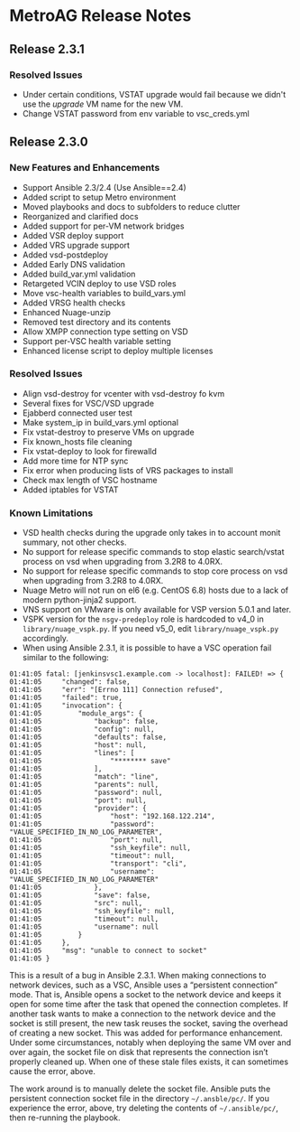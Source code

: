 # MetroAG Release Notes
## Release 2.3.1
### Resolved Issues
* Under certain conditions, VSTAT upgrade would fail because we didn't use the _upgrade_ VM name for the new VM.
* Change VSTAT password from env variable to vsc_creds.yml
## Release 2.3.0
### New Features and Enhancements
*	Support Ansible 2.3/2.4 (Use Ansible==2.4)
*	Added script to setup Metro environment
* Moved playbooks and docs to subfolders to reduce clutter
* Reorganized and clarified docs
*	Added support for per-VM network bridges
*	Added VSR deploy support
* Added VRS upgrade support
*	Added vsd-postdeploy
*	Added Early DNS validation
* Added build_var.yml validation
*	Retargeted VCIN deploy to use VSD roles
*	Move vsc-health variables to build_vars.yml
*	Added VRSG health checks
*	Enhanced Nuage-unzip
*	Removed test directory and its contents
*	Allow XMPP connection type setting on VSD
*	Support per-VSC health variable setting
* Enhanced license script to deploy multiple licenses
### Resolved Issues
*	Align vsd-destroy for vcenter with vsd-destroy fo kvm
*	Several fixes for VSC/VSD upgrade
*	Ejabberd connected user test
*	Make system_ip in build_vars.yml optional
*	Fix vstat-destroy to preserve VMs on upgrade
*	Fix known_hosts file cleaning
*	Fix vstat-deploy to look for firewalld
*	Add more time for NTP sync
*	Fix error when producing lists of VRS packages to install
*	Check max length of VSC hostname
* Added iptables for VSTAT
### Known Limitations
*	VSD health checks during the upgrade only takes in to account monit summary, not other checks.
*	No support for release specific commands to stop elastic search/vstat process on vsd when upgrading from 3.2R8 to 4.0RX.
*	No support for release specific commands to stop core process on vsd when upgrading from 3.2R8 to 4.0RX.
*	Nuage Metro will not run on el6 (e.g. CentOS 6.8) hosts due to a lack of modern python-jinja2 support.
*	VNS support on VMware is only available for VSP version 5.0.1 and later.
* VSPK version for the `nsgv-predeploy` role is hardcoded to v4_0 in `library/nuage_vspk.py`. If you need v5_0, edit `library/nuage_vspk.py` accordingly.
* When using Ansible 2.3.1, it is possible to have a VSC operation fail similar to the following:
```
01:41:05 fatal: [jenkinsvsc1.example.com -> localhost]: FAILED! => {
01:41:05     "changed": false, 
01:41:05     "err": "[Errno 111] Connection refused", 
01:41:05     "failed": true, 
01:41:05     "invocation": {
01:41:05         "module_args": {
01:41:05             "backup": false, 
01:41:05             "config": null, 
01:41:05             "defaults": false, 
01:41:05             "host": null, 
01:41:05             "lines": [
01:41:05                 "******** save"
01:41:05             ], 
01:41:05             "match": "line", 
01:41:05             "parents": null, 
01:41:05             "password": null, 
01:41:05             "port": null, 
01:41:05             "provider": {
01:41:05                 "host": "192.168.122.214", 
01:41:05                 "password": "VALUE_SPECIFIED_IN_NO_LOG_PARAMETER", 
01:41:05                 "port": null, 
01:41:05                 "ssh_keyfile": null, 
01:41:05                 "timeout": null, 
01:41:05                 "transport": "cli", 
01:41:05                 "username": "VALUE_SPECIFIED_IN_NO_LOG_PARAMETER"
01:41:05             }, 
01:41:05             "save": false, 
01:41:05             "src": null, 
01:41:05             "ssh_keyfile": null, 
01:41:05             "timeout": null, 
01:41:05             "username": null
01:41:05         }
01:41:05     }, 
01:41:05     "msg": "unable to connect to socket"
01:41:05 }
```
This is a result of a bug in Ansible 2.3.1. When making connections to network devices, such as a VSC, Ansible uses a “persistent connection” mode. That is, Ansible opens a socket to the network device and keeps it open for some time after the task that opened the connection completes. If another task wants to make a connection to the network device and the socket is still present, the new task reuses the socket, saving the overhead of creating a new socket. This was added for performance enhancement. Under some circumstances, notably when deploying the same VM over and over again, the socket file on disk that represents the connection isn’t properly cleaned up. When one of these stale files exists, it can sometimes cause the error, above.

The work around is to manually delete the socket file. Ansible puts the persistent connection socket file in the directory `~/.ansble/pc/`. If you experience the error, above, try deleting the contents of `~/.ansible/pc/`, then re-running the playbook.
